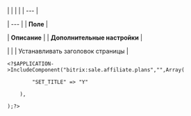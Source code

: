 |  |  |  |
| --- |

| --- |
| **Поле** |

| **Описание** |
| **Дополнительные настройки** |

| |
| Устанавливать заголовок страницы |

```
<?$APPLICATION->IncludeComponent("bitrix:sale.affiliate.plans","",Array(

		"SET_TITLE" => "Y"

	),

);?>


```